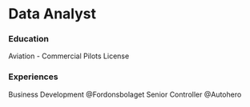 # Data Analyst

### Education
Aviation - Commercial Pilots License

### Experiences
Business Development @Fordonsbolaget
Senior Controller @Autohero
